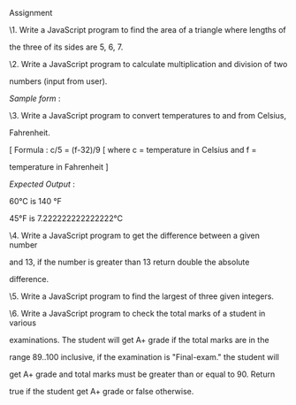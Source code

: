 ﻿

Assignment

\1. Write a JavaScript program to find the area of a triangle where lengths of

the three of its sides are 5, 6, 7.

\2. Write a JavaScript program to calculate multiplication and division of two

numbers (input from user).

*Sample form* :

\3. Write a JavaScript program to convert temperatures to and from Celsius,

Fahrenheit.

[ Formula : c/5 = (f-32)/9 [ where c = temperature in Celsius and f =

temperature in Fahrenheit ]

*Expected Output* :

60°C is 140 °F

45°F is 7.222222222222222°C

\4. Write a JavaScript program to get the difference between a given number

and 13, if the number is greater than 13 return double the absolute

difference.

\5. Write a JavaScript program to find the largest of three given integers.

\6. Write a JavaScript program to check the total marks of a student in various

examinations. The student will get A+ grade if the total marks are in the

range 89..100 inclusive, if the examination is "Final-exam." the student will

get A+ grade and total marks must be greater than or equal to 90. Return

true if the student get A+ grade or false otherwise.

